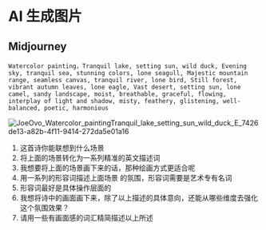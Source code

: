 # AI 生成图片



## Midjourney

```
Watercolor painting，Tranquil lake, setting sun, wild duck, Evening sky, tranquil sea, stunning colors, lone seagull, Majestic mountain range, seamless canvas, tranquil river, lone bird, Still forest, vibrant autumn leaves, lone eagle, Vast desert, setting sun, lone camel, sandy landscape, moist, breathable, graceful, flowing, interplay of light and shadow, misty, feathery, glistening, well-balanced, poetic, harmonious 
```

![JoeOvo_Watercolor_paintingTranquil_lake_setting_sun_wild_duck_E_7426de13-a82b-4f11-9414-272da5e01a16](E:\sd-webui启动器\JoeOvo_Watercolor_paintingTranquil_lake_setting_sun_wild_duck_E_7426de13-a82b-4f11-9414-272da5e01a16.png)





1. 这首诗你能联想到什么场景
2. 将上面的场景转化为一系列精准的英文描述词
3. 我想要将上面的场景画下来的话，那种绘画方式更适合呢
4. 用一系列的形容词描述上面场景        的氛围，形容词需要是艺术专有名词
5. 形容词最好是具体操作层面的
6. 我想将诗中的画面画下来，除了以上描述的具体意向，还能从哪些维度去强化这个氛围效果？
7. 请用一些有画面感的词汇精简描述以上所述